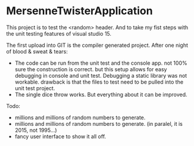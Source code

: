# MersenneTwisterApplication
This project is to test the &lt;random> header. And to take my fist steps with the unit testing features of visual studio 15. 

The first upload into GIT is the compiler generated project.
After one night of blood & sweat & tears:
- The code can be run from the unit test and the console app. not 100% sure the construction is correct. but this setup allows for easy debugging in console and unit test. Debugging a static library was not workable. drawback is that the files to test need to be pulled into the unit test project.
- The single dice throw works. But everything about it can be improved. 

Todo:
- millions and millions of random numbers to generate.
- millions and millions of random numbers to generate. (in paralel, it is 2015, not 1995...)
- fancy user interface to show it all off.
